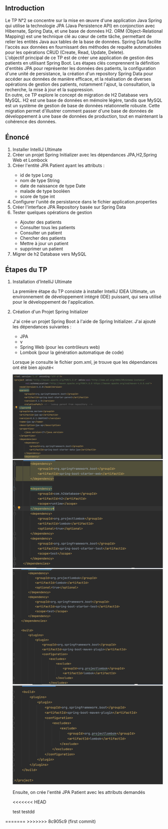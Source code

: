 <!DOCTYPE html>
<html lang="en">
<head>
    <meta charset="UTF-8">
    <title>TP N°2 - ORM JDBC JPA Hibernate  Spring Data</title>
</head>
<body>
<h2>Introduction</h2>
<p>Le TP N°2 se concentre sur la mise en œuvre d'une application Java Spring qui utilise la technologie JPA (Java Persistence API) en conjonction avec Hibernate, Spring Data, et une base de données H2. ORM (Object-Relational Mapping) est une technique clé au cœur de cette tâche, permettant de relier les entités Java aux tables de la base de données. Spring Data facilite l'accès aux données en fournissant des méthodes de requête automatisées pour les opérations CRUD (Create, Read, Update, Delete).
  <br>
  L'objectif principal de ce TP est de créer une application de gestion des patients en utilisant Spring Boot. Les étapes clés comprennent la définition d'entités JPA pour représenter les données des patients, la configuration d'une unité de persistance, la création d'un repository Spring Data pour accéder aux données de manière efficace, et la réalisation de diverses opérations de gestion des patients, notamment l'ajout, la consultation, la recherche, la mise à jour et la suppression.
  <br>
  En outre, ce TP explore le concept de migration de H2 Database vers MySQL. H2 est une base de données en mémoire légère, tandis que MySQL est un système de gestion de base de données relationnelle robuste. Cette migration permet d'illustrer comment passer d'une base de données de développement à une base de données de production, tout en maintenant la cohérence des données.</p>
<h2>Énoncé</h2>
<ol>
  <li>Installer IntelliJ Ultimate</li>
  <li>Créer un projet Spring Initializer avec les dépendances JPA,H2,Spring Web et Lombock</li>
  <li>Créer l'entité JPA Patient ayant les attributs :</li>
  <ul>
    <li>id de type Long</li>
    <li>nom de type String</li>
    <li>date de naissance de type Date</li>
    <li>malade de type booléen</li>
    <li>score de type int</li>
  </ul>
  <li>Configurer l'unité de persistance dans le fichier application.properties</li>
  <li>Créer l'interface JPA Repository basée sur Spring Data</li>
  <li>Tester quelques opérations de gestion</li>
  <ul>
    <li>Ajouter des patients</li>
    <li>Consulter tous les patients</li>
    <li>Consulter un patient</li>
    <li>Chercher des patients</li>
    <li>Mettre à jour un patient</li>
    <li>supprimer un patient</li>
  </ul>
  <li>Migrer de h2 Database vers MySQL</li>
</ol>
<h2>Étapes du TP</h2>
<ol>
  <li>Installation d'IntelliJ Ultimate</li>
  <p>La première étape du TP consiste à installer IntelliJ IDEA Ultimate, un environnement de développement intégré (IDE) puissant, qui sera utilisé pour le développement de l'application.</p>
  <li>Création d'un Projet Spring Initializer</li>
  <p>J'ai crée un projet Spring Boot à l'aide de Spring Initializer.
    J'ai ajouté les dépendances suivantes :
  </p>
  <ul>
    <li>JPA</li>
    <li>v</li>
    <li>Spring Web (pour les contrôleurs web)</li>
    <li>Lombok (pour la génération automatique de code)</li>
  </ul>
<p>Lorsque je  consulte le fichier pom.xml, je trouve que les dépendances
  ont été bien ajouté<</p>
  <img src="captures/depen1.png" alt="dependencies">
 <img src="captures/depen2.png" alt="dependencies">
 <img src="captures/depen3.png" alt="dependencies">
 <img src="captures/depen4.png" alt="dependencies">
<p>Ensuite, on crée l'entité JPA Patient avec les attributs demandés</p>
<<<<<<< HEAD
<p>test testdd
</p>

</ol>
</body>
</html>
=======

</ol>
</body>
</html>
>>>>>>> 8c905c9 (first commit)
